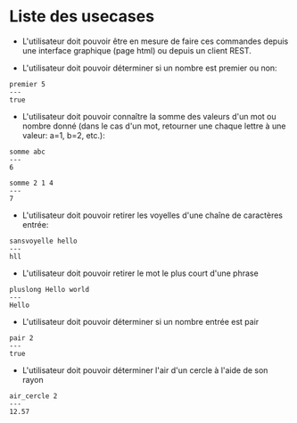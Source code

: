 # Liste des usecases

- L'utilisateur doit pouvoir être en mesure de faire ces commandes depuis une interface graphique (page html) ou depuis un client REST.

- L'utilisateur doit pouvoir déterminer si un nombre est premier ou non:
```
premier 5
---
true
```

- L'utilisateur doit pouvoir connaître la somme des valeurs d'un mot ou nombre donné (dans le cas d'un mot, retourner une chaque lettre à une valeur: a=1, b=2, etc.):

```
somme abc 
---
6
```

```
somme 2 1 4 
---
7
```

- L'utilisateur doit pouvoir retirer les voyelles d'une chaîne de caractères entrée:

```
sansvoyelle hello 
---
hll
```

- L'utilisateur doit pouvoir retirer le mot le plus court d'une phrase

```
pluslong Hello world 
---
Hello
```

- L'utilisateur doit pouvoir déterminer si un nombre entrée est pair
```
pair 2
---
true
```

- L'utilisateur doit pouvoir déterminer l'air d'un cercle à l'aide de son rayon
```
air_cercle 2
---
12.57
```
